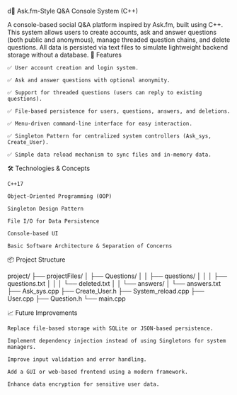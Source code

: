 d📌 Ask.fm-Style Q&A Console System (C++)

A console-based social Q&A platform inspired by Ask.fm, built using C++. This system allows users to create accounts, ask and answer questions (both public and anonymous), manage threaded question chains, and delete questions. All data is persisted via text files to simulate lightweight backend storage without a database.
📖 Features

    ✅ User account creation and login system.

    ✅ Ask and answer questions with optional anonymity.

    ✅ Support for threaded questions (users can reply to existing questions).

    ✅ File-based persistence for users, questions, answers, and deletions.

    ✅ Menu-driven command-line interface for easy interaction.

    ✅ Singleton Pattern for centralized system controllers (Ask_sys, Create_User).

    ✅ Simple data reload mechanism to sync files and in-memory data.

🛠️ Technologies & Concepts

    C++17

    Object-Oriented Programming (OOP)

    Singleton Design Pattern

    File I/O for Data Persistence

    Console-based UI

    Basic Software Architecture & Separation of Concerns

📦 Project Structure

project/
├── projectFiles/
│   ├── Questions/
│   │   ├── questions/
│   │   │   ├── questions.txt
│   │   │   └── deleted.txt
│   │   └── answers/
│       └── answers.txt
├── Ask_sys.cpp
├── Create_User.h
├── System_reload.cpp
├── User.cpp
├── Question.h
└── main.cpp


📈 Future Improvements

    Replace file-based storage with SQLite or JSON-based persistence.

    Implement dependency injection instead of using Singletons for system managers.

    Improve input validation and error handling.

    Add a GUI or web-based frontend using a modern framework.

    Enhance data encryption for sensitive user data.
